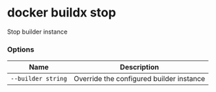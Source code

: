 # docker buildx stop

<!---MARKER_GEN_START-->
Stop builder instance

### Options

| Name | Description |
| --- | --- |
| `--builder string` | Override the configured builder instance |


<!---MARKER_GEN_END-->

